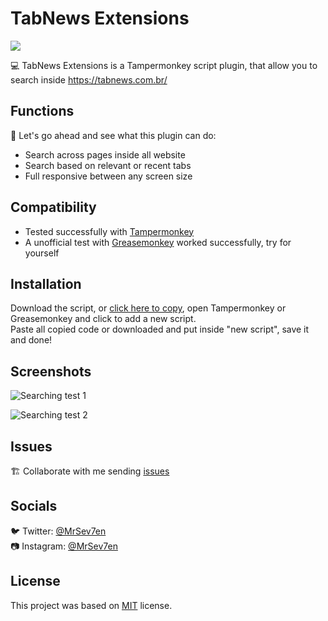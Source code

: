 # TabNews Extensions

<div>
  <p>
    <a href="https://github.com/MrSev7en/tabnews-extensions">
      <img src="https://badgen.net/badge/build/passing/green">
    </a>
  </p>
</div>

💻 TabNews Extensions is a Tampermonkey script plugin, that allow you to search inside https://tabnews.com.br/

## Functions

🚀 Let's go ahead and see what this plugin can do:

- Search across pages inside all website
- Search based on relevant or recent tabs
- Full responsive between any screen size

## Compatibility

- Tested successfully with [Tampermonkey](https://chrome.google.com/webstore/detail/tampermonkey/dhdgffkkebhmkfjojejmpbldmpobfkfo)
- A unofficial test with [Greasemonkey](https://addons.mozilla.org/firefox/addon/greasemonkey/) worked successfully, try for yourself

## Installation

Download the script, or [click here to copy](https://raw.githubusercontent.com/MrSev7en/tabnews-extensions/main/tabnews-extensions.js), open Tampermonkey or Greasemonkey and click to add a new script.\
Paste all copied code or downloaded and put inside "new script", save it and done!

## Screenshots

![Searching test 1](https://cdn.discordapp.com/attachments/1045769023847149580/1066837404444536972/image.png)

![Searching test 2](https://cdn.discordapp.com/attachments/1045769023847149580/1066837232792649788/image.png)

## Issues

🏗️ Collaborate with me sending [issues](https://github.com/MrSev7en/tabnews-extensions/issues)

## Socials

🐦 Twitter: [@MrSev7en](https://twitter.com/MrSev7en/)
<br>
📷 Instagram: [@MrSev7en](https://instagram.com/MrSev7en/)

## License

This project was based on [MIT](https://github.com/MrSev7en/tabnews-extensions/blob/main/LICENSE) license.
